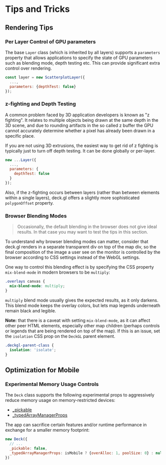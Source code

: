 # Tips and Tricks


## Rendering Tips

### Per Layer Control of GPU parameters

The base `Layer` class (which is inherited by all layers) supports a `parameters` property that allows applications to specify the state of GPU parameters such as blending mode, depth testing etc. This can provide significant extra control over rendering.

```js
const layer = new ScatterplotLayer({
  ...,
  parameters: {depthTest: false}
});
```

### z-fighting and Depth Testing

A common problem faced by 3D application developers is known as "z fighting". It relates to multiple objects being drawn at the same depth in the 3D scene, and due to rounding artifacts in the so called z buffer the GPU cannot accurately determine whether a pixel has already been drawn in a specific place.

If you are not using 3D extrusions, the easiest way to get rid of z fighting is typically just to turn off depth testing. It can be done globally or per-layer.

```js
new ...Layer({
  ...,
  parameters: {
    depthTest: false
  }
});
```

Also, if the z-fighting occurs between layers (rather than between elements within a single layers), deck.gl offers a slightly more sophisticated `polygonOffset` property.


### Browser Blending Modes

> Occasionally, the default blending in the browser does not give ideal results. In that case you may want to test the tips in this section.

To understand why browser blending modes can matter, consider that deck.gl renders in a separate transparent div on top of the map div, so the final composition of the image a user see on the monitor is controlled by the browser according to CSS settings instead of the WebGL settings.

One way to control this blending effect is by specifying the CSS property `mix-blend-mode` in modern browsers to be `multiply`:

```css
.overlays canvas {
  mix-blend-mode: multiply;
}
```

`multiply` blend mode usually gives the expected results, as it only darkens. This blend mode keeps the overlay colors, but lets map legends underneath remain black and legible.

**Note:** that there is a caveat with setting `mix-blend-mode`, as it can affect other peer HTML elements, especially other map children (perhaps controls or legends that are being rendered on top of the map).
If this is an issue, set the `isolation` CSS prop on the `DeckGL` parent element.

```css
.deckgl-parent-class {
  isolation: 'isolate';
}
```

## Optimization for Mobile

### Experimental Memory Usage Controls

The `Deck` class supports the following experimental props to aggressively reduce memory usage on memory-restricted devices:

- [_pickable](../api-reference/core/deck.md#_pickable)
- [_typedArrayManagerProps](../api-reference/core/deck.md#_typedarraymanagerprops)

The app can sacrifice certain features and/or runtime performance in exchange for a smaller memory footprint:

```js
new Deck({
  // ...
  _pickable: false,
  _typedArrayManagerProps: isMobile ? {overAlloc: 1, poolSize: 0} : null
})
```
